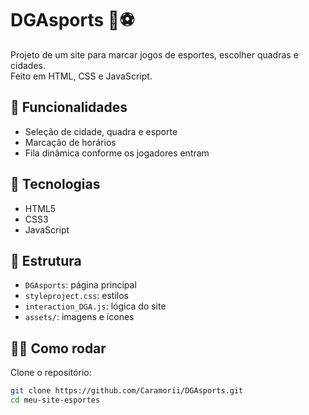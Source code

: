 # DGAsports 🏀⚽

Projeto de um site para marcar jogos de esportes, escolher quadras e cidades.  
Feito em HTML, CSS e JavaScript.

## 🚀 Funcionalidades
- Seleção de cidade, quadra e esporte
- Marcação de horários
- Fila dinâmica conforme os jogadores entram

## 🔧 Tecnologias
- HTML5
- CSS3
- JavaScript

## 📂 Estrutura
- `DGAsports`: página principal
- `styleproject.css`: estilos
- `interaction_DGA.js`: lógica do site
- `assets/`: imagens e ícones

## 👨‍💻 Como rodar
Clone o repositório:
```bash
git clone https://github.com/Caramorii/DGAsports.git
cd meu-site-esportes

